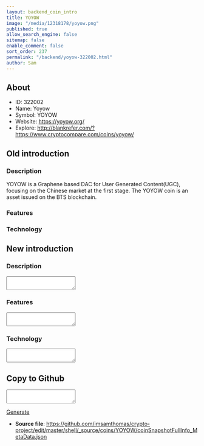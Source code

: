 ```yaml
---
layout: backend_coin_intro
title: YOYOW
image: "/media/12318178/yoyow.png"
published: true
allow_search_engine: false
sitemap: false
enable_comment: false
sort_order: 237
permalink: "/backend/yoyow-322002.html"
author: Sam
---
```


## About

- ID: 322002
- Name: Yoyow
- Symbol: YOYOW
- Website: https://yoyow.org/
- Explore: http://blankrefer.com/?https://www.cryptocompare.com/coins/yoyow/


## Old introduction

### Description

<p><span>YOYOW is a Graphene based DAC for User Generated Content(UGC), focusing on the Chinese market at the first stage. The YOYOW coin is an asset issued on the BTS blockchain.</span></p>

### Features


### Technology




## New introduction


### Description
<textarea id="meta_description" name="description"></textarea>

### Features
<textarea id="meta_features" name="features"></textarea>

### Technology
<textarea id="meta_technology" name="technology"></textarea>


## Copy to Github

<textarea id="coinsnapshotfullinfo_metadata"></textarea>

<a href="#gen" onclick="generateMetaDatJson()">Generate</a>

- **Source file**: <a href="https://github.com/imsamthomas/crypto-project/edit/master/shell/_source/coins/YOYOW/coinSnapshotFullInfo_MetaData.json">https://github.com/imsamthomas/crypto-project/edit/master/shell/_source/coins/YOYOW/coinSnapshotFullInfo_MetaData.json</a>

